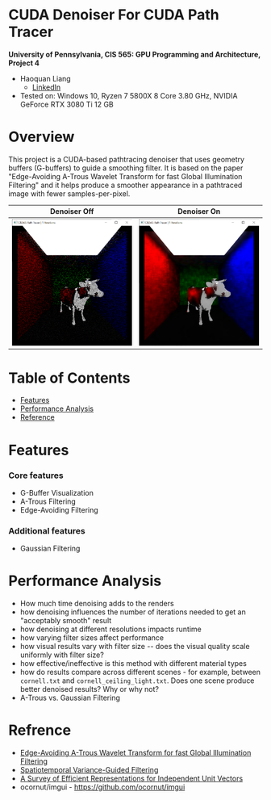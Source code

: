 CUDA Denoiser For CUDA Path Tracer
================

**University of Pennsylvania, CIS 565: GPU Programming and Architecture, Project 4**

* Haoquan Liang
  * [LinkedIn](https://www.linkedin.com/in/leohaoquanliang/)
* Tested on: Windows 10, Ryzen 7 5800X 8 Core 3.80 GHz, NVIDIA GeForce RTX 3080 Ti 12 GB

# Overview
This project is a CUDA-based pathtracing denoiser that uses geometry buffers (G-buffers) to guide a smoothing filter. It is based on the paper "Edge-Avoiding A-Trous Wavelet Transform for fast Global Illumination Filtering" and it helps produce a smoother appearance in a pathtraced image with fewer samples-per-pixel. 

Denoiser Off | Denoiser On
:----------:|:-----------:
![](img/Denoiser/denoise-off.png) | ![](img/Denoiser/denoise-on.png) 

# Table of Contents  
* [Features](#features)   
* [Performance Analysis](#performance)   
* [Reference](#reference)

# <a name="features"> Features</a>
### Core features
* G-Buffer Visualization
* A-Trous Filtering
* Edge-Avoiding Filtering
### Additional features
* Gaussian Filtering


# <a name="performance">Performance Analysis</a>
* How much time denoising adds to the renders
* how denoising influences the number of iterations needed to get an "acceptably smooth" result
* how denoising at different resolutions impacts runtime
* how varying filter sizes affect performance
* how visual results vary with filter size -- does the visual quality scale uniformly with filter size?
* how effective/ineffective is this method with different material types
* how do results compare across different scenes - for example, between `cornell.txt` and `cornell_ceiling_light.txt`. Does one scene produce better denoised results? Why or why not?
* A-Trous vs. Gaussian Filtering



# <a name="reference">Refrence</a>
* [Edge-Avoiding A-Trous Wavelet Transform for fast Global Illumination Filtering](https://jo.dreggn.org/home/2010_atrous.pdf)
* [Spatiotemporal Variance-Guided Filtering](https://research.nvidia.com/publication/2017-07_Spatiotemporal-Variance-Guided-Filtering%3A)
* [A Survey of Efficient Representations for Independent Unit Vectors](http://jcgt.org/published/0003/02/01/paper.pdf)
* ocornut/imgui - https://github.com/ocornut/imgui
